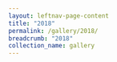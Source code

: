```yaml
---
layout: leftnav-page-content
title: "2018"
permalink: /gallery/2018/
breadcrumb: "2018"
collection_name: gallery
---
```

